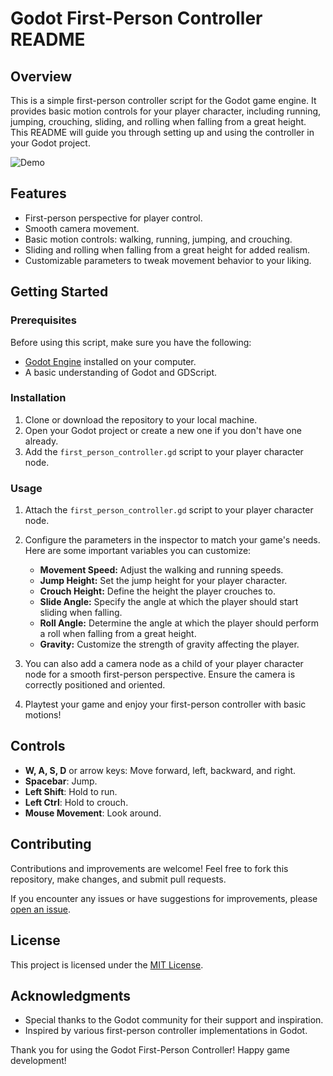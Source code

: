 # Godot First-Person Controller README

## Overview

This is a simple first-person controller script for the Godot game engine. It provides basic motion controls for your player character, including running, jumping, crouching, sliding, and rolling when falling from a great height. This README will guide you through setting up and using the controller in your Godot project.

![Demo](link_to_demo_gif_or_image)

## Features

- First-person perspective for player control.
- Smooth camera movement.
- Basic motion controls: walking, running, jumping, and crouching.
- Sliding and rolling when falling from a great height for added realism.
- Customizable parameters to tweak movement behavior to your liking.

## Getting Started

### Prerequisites

Before using this script, make sure you have the following:

- [Godot Engine](https://godotengine.org/download) installed on your computer.
- A basic understanding of Godot and GDScript.

### Installation

1. Clone or download the repository to your local machine.
2. Open your Godot project or create a new one if you don't have one already.
3. Add the `first_person_controller.gd` script to your player character node.

### Usage

1. Attach the `first_person_controller.gd` script to your player character node.

2. Configure the parameters in the inspector to match your game's needs. Here are some important variables you can customize:

   - **Movement Speed:** Adjust the walking and running speeds.
   - **Jump Height:** Set the jump height for your player character.
   - **Crouch Height:** Define the height the player crouches to.
   - **Slide Angle:** Specify the angle at which the player should start sliding when falling.
   - **Roll Angle:** Determine the angle at which the player should perform a roll when falling from a great height.
   - **Gravity:** Customize the strength of gravity affecting the player.

3. You can also add a camera node as a child of your player character node for a smooth first-person perspective. Ensure the camera is correctly positioned and oriented.

4. Playtest your game and enjoy your first-person controller with basic motions!

## Controls

- **W, A, S, D** or arrow keys: Move forward, left, backward, and right.
- **Spacebar**: Jump.
- **Left Shift**: Hold to run.
- **Left Ctrl**: Hold to crouch.
- **Mouse Movement**: Look around.

## Contributing

Contributions and improvements are welcome! Feel free to fork this repository, make changes, and submit pull requests.

If you encounter any issues or have suggestions for improvements, please [open an issue](https://github.com/your-repository/issues).

## License

This project is licensed under the [MIT License](LICENSE).

## Acknowledgments

- Special thanks to the Godot community for their support and inspiration.
- Inspired by various first-person controller implementations in Godot.

Thank you for using the Godot First-Person Controller! Happy game development!
